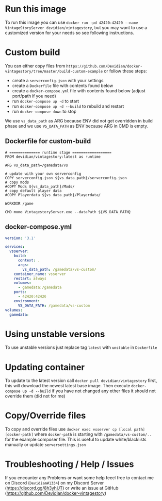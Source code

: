 # Run this image
To run this image you can use `docker run -pd 42420:42420 --name VintageStoryServer devidian/vintagestory`, but you may want to use a customized version for your needs so see following instructions.

# Custom build
You can either copy files from `https://github.com/Devidian/docker-vintagestory/tree/master/build-custom-example` or follow these steps:

- create a `serverconfig.json` with your settings
- create a `Dockerfile` file with contents found below
- create a `docker-compose.yml` file with contents found below (adjust port/path if you need)
- run `docker-compose up -d` to start
- run `docker-compose up -d --build` to rebuild and restart
- run `docker-compose down` to stop

We use `vs_data_path` as ARG because ENV did not get overridden in build phase and we use `VS_DATA_PATH` as ENV because ARG in CMD is empty.

## Dockerfile for custom-build

```docker
# ============== runtime stage ==================
FROM devidian/vintagestory:latest as runtime

ARG vs_data_path=/gamedata/vs

# update with your own serverconfig
COPY serverconfig.json ${vs_data_path}/serverconfig.json
# copy mods
#COPY Mods ${vs_data_path}/Mods/
# copy default player data
#COPY Playerdata ${vs_data_path}/Playerdata/

WORKDIR /game

CMD mono VintagestoryServer.exe --dataPath ${VS_DATA_PATH}

```

## docker-compose.yml

```yml
version: '3.1'

services: 
  vsserver:
    build:
      context: .
      args: 
        vs_data_path: /gamedata/vs-custom/
    container_name: vsserver
    restart: always
    volumes: 
      - gamedata:/gamedata
    ports:
      - 42420:42420
    environment:
      VS_DATA_PATH: /gamedata/vs-custom
volumes:
  gamedata:
```

# Using unstable versions
To use unstable versions just replace tag `latest` with `unstable` in `Dockerfile`

# Updating container
To update to the latest version call `docker pull devidian/vintagestory` first, this will download the newest latest base image. Then execute `docker-compose up -d --build` if you have not changed any other files it should not override them (did not for me)

# Copy/Override files
To copy and override files use `docker exec vsserver cp [local path] [docker-path]` where `docker-path` is starting with `/gamedata/vs-custom/..` for the example composer file. This is useful to update white/blacklists manually or update `serversettings.json`

# Troubleshooting / Help / Issues
If you encounter any Problems or want some help feeel free to contact me on Discord (`Devidian#1334`) on my Discord Server (https://discord.gg/8h3yhUT) or write an issue at GitHub (https://github.com/Devidian/docker-vintagestory)